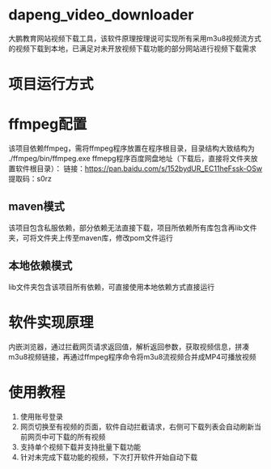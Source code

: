 # dapeng_video_downloader
大鹏教育网站视频下载工具，该软件原理按理说可实现所有采用m3u8视频流方式的视频下载到本地，已满足对未开放视频下载功能的部分网站进行视频下载需求
# 项目运行方式
# ffmpeg配置
该项目依赖ffmpeg，需将ffmpeg程序放置在程序根目录，目录结构大致结构为 ./ffmpeg/bin/ffmpeg.exe
ffmepg程序百度网盘地址（下载后，直接将文件夹放置软件根目录）：
链接：https://pan.baidu.com/s/152bydUR_EC11heFssk-OSw 
提取码：s0rz
## maven模式
该项目包含私服依赖，部分依赖无法直接下载，项目所依赖所有库包含再lib文件夹，可将文件夹上传至maven库，修改pom文件运行
## 本地依赖模式
lib文件夹包含该项目所有依赖，可直接使用本地依赖方式直接运行
# 软件实现原理
内嵌浏览器，通过拦截网页请求返回值，解析返回参数，获取视频信息，拼凑m3u8视频链接，再通过ffmpeg程序命令将m3u8流视频合并成MP4可播放视频





# 使用教程
1. 使用账号登录
2. 网页切换至有视频的页面，软件自动拦截请求，右侧可下载列表会自动刷新当前网页中可下载的所有视频
3. 支持单个视频下载并支持批量下载功能
4. 针对未完成下载功能的视频，下次打开软件开始自动下载
